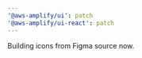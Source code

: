 ```yaml
---
'@aws-amplify/ui': patch
'@aws-amplify/ui-react': patch
---
```


Building icons from Figma source now. 
